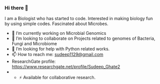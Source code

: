 ### Hi there 👋

I am a Biologist who has started to code. Interested in making biology fun by using simple codes. Fascinated about Microbes.

- 🔭 I’m currently working on Microbial Genomics
- 👯 I’m looking to collaborate on Projects related to genomes of Bacteria, Fungi and Microbiome
- 🤔 I’m looking for help with Python related works.
- 📫 How to reach me: sudeep1129@gmail.com
- ResearchGate profile: https://www.researchgate.net/profile/Sudeep_Ghate2
- - ⚡ Available for collaborative research.

